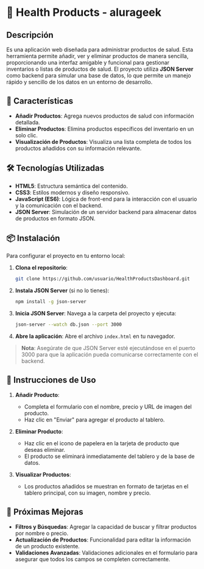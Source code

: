 

# 🏥 Health Products - alurageek

## Descripción

Es una aplicación web diseñada para administrar productos de salud. Esta herramienta permite añadir, ver y eliminar productos de manera sencilla, proporcionando una interfaz amigable y funcional para gestionar inventarios o listas de productos de salud. El proyecto utiliza **JSON Server** como backend para simular una base de datos, lo que permite un manejo rápido y sencillo de los datos en un entorno de desarrollo.

## 🎯 Características

- **Añadir Productos**: Agrega nuevos productos de salud con información detallada.
- **Eliminar Productos**: Elimina productos específicos del inventario en un solo clic.
- **Visualización de Productos**: Visualiza una lista completa de todos los productos añadidos con su información relevante.

## 🛠️ Tecnologías Utilizadas

- **HTML5**: Estructura semántica del contenido.
- **CSS3**: Estilos modernos y diseño responsivo.
- **JavaScript (ES6)**: Lógica de front-end para la interacción con el usuario y la comunicación con el backend.
- **JSON Server**: Simulación de un servidor backend para almacenar datos de productos en formato JSON.

## 📦 Instalación

Para configurar el proyecto en tu entorno local:

1. **Clona el repositorio**:

   ```bash
   git clone https://github.com/usuario/HealthProductsDashboard.git
   ```

2. **Instala JSON Server** (si no lo tienes):

   ```bash
   npm install -g json-server
   ```

3. **Inicia JSON Server**:
   Navega a la carpeta del proyecto y ejecuta:

   ```bash
   json-server --watch db.json --port 3000
   ```

4. **Abre la aplicación**:
   Abre el archivo `index.html` en tu navegador.

> **Nota**: Asegúrate de que JSON Server esté ejecutándose en el puerto 3000 para que la aplicación pueda comunicarse correctamente con el backend.

## 📖 Instrucciones de Uso

1. **Añadir Producto**:

   - Completa el formulario con el nombre, precio y URL de imagen del producto.
   - Haz clic en "Enviar" para agregar el producto al tablero.

2. **Eliminar Producto**:

   - Haz clic en el icono de papelera en la tarjeta de producto que deseas eliminar.
   - El producto se eliminará inmediatamente del tablero y de la base de datos.

3. **Visualizar Productos**:
   - Los productos añadidos se muestran en formato de tarjetas en el tablero principal, con su imagen, nombre y precio.

## 🚀 Próximas Mejoras

- **Filtros y Búsquedas**: Agregar la capacidad de buscar y filtrar productos por nombre o precio.
- **Actualización de Productos**: Funcionalidad para editar la información de un producto existente.
- **Validaciones Avanzadas**: Validaciones adicionales en el formulario para asegurar que todos los campos se completen correctamente.
